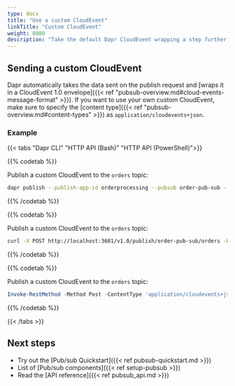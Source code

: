 ```yaml
---
type: docs
title: "Use a custom CloudEvent"
linkTitle: "Custom CloudEvent"
weight: 8000
description: "Take the default Dapr CloudEvent wrapping a step further with your own custom CloudEvent"
---
```


## Sending a custom CloudEvent

Dapr automatically takes the data sent on the publish request and [wraps it in a CloudEvent 1.0 envelope]({{< ref "pubsub-overview.md#cloud-events-message-format" >}}). If you want to use your own custom CloudEvent, make sure to specify the [content type]({{< ref "pubsub-overview.md#content-types" >}}) as `application/cloudevents+json`.

### Example

{{< tabs "Dapr CLI" "HTTP API (Bash)" "HTTP API (PowerShell)">}}

{{% codetab %}}

Publish a custom CloudEvent to the `orders` topic:

```bash
dapr publish --publish-app-id orderprocessing --pubsub order-pub-sub --topic orders --data '{"specversion" : "1.0", "type" : "com.dapr.cloudevent.sent", "source" : "testcloudeventspubsub", "subject" : "Cloud Events Test", "id" : "someCloudEventId", "time" : "2021-08-02T09:00:00Z", "datacontenttype" : "application/cloudevents+json", "data" : {"orderId": "100"}}'
```

{{% /codetab %}}

{{% codetab %}}

Publish a custom CloudEvent to the `orders` topic:

```bash
curl -X POST http://localhost:3601/v1.0/publish/order-pub-sub/orders -H "Content-Type: application/cloudevents+json" -d '{"specversion" : "1.0", "type" : "com.dapr.cloudevent.sent", "source" : "testcloudeventspubsub", "subject" : "Cloud Events Test", "id" : "someCloudEventId", "time" : "2021-08-02T09:00:00Z", "datacontenttype" : "application/cloudevents+json", "data" : {"orderId": "100"}}'
```

{{% /codetab %}}

{{% codetab %}}

Publish a custom CloudEvent to the `orders` topic:

```powershell
Invoke-RestMethod -Method Post -ContentType 'application/cloudevents+json' -Body '{"specversion" : "1.0", "type" : "com.dapr.cloudevent.sent", "source" : "testcloudeventspubsub", "subject" : "Cloud Events Test", "id" : "someCloudEventId", "time" : "2021-08-02T09:00:00Z", "datacontenttype" : "application/cloudevents+json", "data" : {"orderId": "100"}}' -Uri 'http://localhost:3601/v1.0/publish/order-pub-sub/orders'
```

{{% /codetab %}}

{{< /tabs >}}

## Next steps

- Try out the [Pub/sub Quickstart]({{< ref pubsub-quickstart.md >}})
- List of [Pub/sub components]({{< ref setup-pubsub >}})
- Read the [API reference]({{< ref pubsub_api.md >}})
